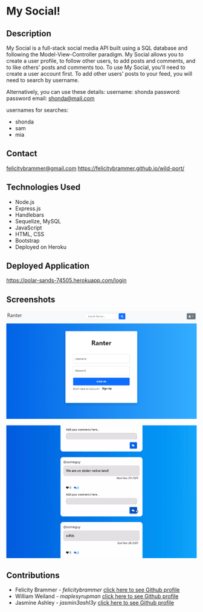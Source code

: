 # My Social!

## Description

My Social is a full-stack social media API built using a SQL database and following the Model-View-Controller paradigm. My Social allows you to create a user profile, to follow other users, to add posts and comments, and to like others' posts and comments too.
To use My Social, you'll need to create a user account first. To add other users' posts to your feed, you will need to search by username. 

Alternatively, you can use these details: 
username: shonda
password: password
email: shonda@mail.com

usernames for searches: 
* shonda
* sam
* mia

## Contact

felicitybrammer@gmail.com
https://felicitybrammer.github.io/wild-port/

## Technologies Used

* Node.js
* Express.js
* Handlebars
* Sequelize, MySQL
* JavaScript
* HTML, CSS
* Bootstrap
* Deployed on Heroku

## Deployed Application

https://polar-sands-74505.herokuapp.com/login


## Screenshots

![Login page:](public/assets/images/login-page.PNG)

![Add a Rant:](public/assets/images/screenshot-rant.PNG)

## Contributions

 - Felicity Brammer - *felicitybrammer* [click here to see Github profile](github.com/felicitybrammer)
 - William Weiland - *maplesyrupman* [click here to see Github profile](github.com/maplesyrupman) 
 - Jasmine Ashley - *jasmin3ashl3y* [click here to see Github profile](github.com/jasmin3ashl3y)
